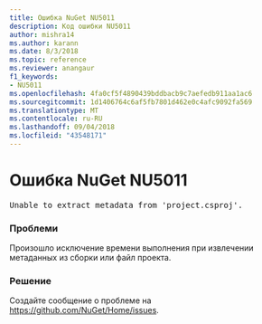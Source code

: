 ```yaml
---
title: Ошибка NuGet NU5011
description: Код ошибки NU5011
author: mishra14
ms.author: karann
ms.date: 8/3/2018
ms.topic: reference
ms.reviewer: anangaur
f1_keywords:
- NU5011
ms.openlocfilehash: 4fa0cf5f4890439bddbacb9c7aefedb911aa1ac6
ms.sourcegitcommit: 1d1406764c6af5fb7801d462e0c4afc9092fa569
ms.translationtype: MT
ms.contentlocale: ru-RU
ms.lasthandoff: 09/04/2018
ms.locfileid: "43548171"
---
```

# <a name="nuget-error-nu5011"></a>Ошибка NuGet NU5011
<pre>Unable to extract metadata from 'project.csproj'.</pre>

### <a name="issue"></a>Проблеми

Произошло исключение времени выполнения при извлечении метаданных из сборки или файл проекта.


### <a name="solution"></a>Решение

Создайте сообщение о проблеме на https://github.com/NuGet/Home/issues.

